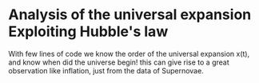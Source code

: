 # Analysis of the universal expansion Exploiting Hubble's law

With few lines of code we know the order of the universal expansion x(t), and know when did the universe begin! this can give rise to a great observation like inflation, just from the data of Supernovae.
